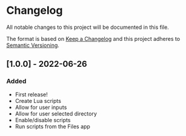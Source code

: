 # Changelog
All notable changes to this project will be documented in this file.

The format is based on [Keep a Changelog](http://keepachangelog.com/en/1.0.0/)
and this project adheres to [Semantic Versioning](http://semver.org/spec/v2.0.0.html).


## [1.0.0] - 2022-06-26

### Added

- First release!
- Create Lua scripts
- Allow for user inputs
- Allow for user selected directory
- Enable/disable scripts
- Run scripts from the Files app
